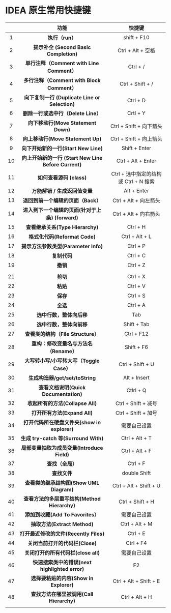 # IDEA 原生常用快捷键

|      |                         功能                         |                 快捷键                 |
| :--: | :--------------------------------------------------: | :------------------------------------: |
|  1   |                   **执行（run）**                    |              shift + F10               |
|  2   |        **提示补全 (Second Basic Completion)**        |           Ctrl + Alt + 空格            |
|  3   |      **单行注释（Comment with Line Comment）**       |                Ctrl + /                |
|  4   |      **多行注释（Comment with Block Comment）**      |            Ctrl + Shift + /            |
|  5   |    **向下复制一行 (Duplicate Line or Selection)**    |                Ctrl + D                |
|  6   |         **删除一行或选中行（Delete Line）**          |                Crtl + Y                |
|  7   |         **向下移动行(Move Statement Down)**          |        Ctrl + Shift + 向下箭头         |
|  8   |          **向上移动行(Move Statement Up)**           |        Ctrl + Shift + 向上箭头         |
|  9   |         **向下开始新的一行(Start New Line)**         |             Shift + Enter              |
|  10  | **向上开始新的一行 (Start New Line Before Current)** |           Ctrl + Alt + Enter           |
|  11  |               **如何查看源码 (class)**               | Ctrl + 选中指定的结构 或 Ctrl + N 搜索 |
|  12  |            **万能解错 / 生成返回值变量**             |              Alt + Enter               |
|  13  |          **退回到前一个编辑的页面（Back）**          |         Ctrl + Alt + 向左箭头          |
|  14  |   **进入到下一个编辑的页面(针对于上条) (forward)**   |         Ctrl + Alt + 向右箭头          |
|  15  |           **查看继承关系(Type Hierarchy)**           |                Ctrl + H                |
|  16  |            **格式化代码(Reformat Code)**             |             Ctrl + Alt + L             |
|  17  |         **提示方法参数类型(Parameter Info)**         |                Ctrl + P                |
|  18  |                     **复制代码**                     |                Ctrl + C                |
|  19  |                       **撤销**                       |                Ctrl + Z                |
|      |                                                      |                                        |
|  21  |                       **剪切**                       |                Ctrl + X                |
|  22  |                       **粘贴**                       |                Ctrl + V                |
|  23  |                       **保存**                       |                Ctrl + S                |
|  24  |                       **全选**                       |                Ctrl + A                |
|  25  |               **选中行数，整体向后移**               |                  Tab                   |
|  26  |               **选中行数，整体向前移**               |              Shift + Tab               |
|  27  |          **查看类的结构（File Structure）**          |               Ctrl + F12               |
|  28  |        **重构：修改变量名与方法名（Rename）**        |               Shift + F6               |
|  29  |       **大写转小写/小写转大写（Toggle Case）**       |            Ctrl + Shift + U            |
|  30  |           **生成构造器/get/set/toString**            |              Alt + Insert              |
|  31  |        **查看文档说明(Quick Documentation)**         |               Ctlrl + Q                |
|  32  |           **收起所有的方法(Collapse All)**           |          Ctrl + Shift + 减号           |
|  33  |             **打开所有方法(Expand All)**             |          Ctrl + Shift + 加号           |
|  34  |     **打开代码所在硬盘文件夹(show in explorer)**     |              需要自己设置              |
|  35  |         **生成 try-catch 等(Surround With)**         |             Ctrl + Alt + T             |
|  36  |     **局部变量抽取为成员变量(Introduce Field)**      |             Ctrl + Alt + F             |
|  37  |                   **查找（全局）**                   |                Ctrl + F                |
|  38  |                     **查找文件**                     |              double Shift              |
|  39  |       **查看类的继承结构图(Show UML Diagram)**       |         Ctrl + Alt + Shift + U         |
|  40  |     **查看方法的多层重写结构(Method Hierarchy)**     |            Ctrl + Shift + H            |
|  41  |          **添加到收藏(Add To Favorites）**           |              需要自己设置              |
|  42  |             **抽取方法(Extract Method)**             |             Ctrl + Alt + M             |
|  43  |        **打开最近修改的文件(Recently Files)**        |                Ctrl + E                |
|  44  |           **关闭当前打开的代码栏(Close)**            |               Ctrl + F4                |
|  45  |         **关闭打开的所有代码栏(close all)**          |              需要自己设置              |
|  46  |    **快速搜索类中的错误(next highlighted error)**    |                   F2                   |
|  47  |        **选择要粘贴的内容(Show in Explorer)**        |         Ctrl + Alt + Shift + E         |
|  48  |       **查找方法在哪里被调用(Call Hierarchy)**       |             Ctrl + Alt + H             |
|      |                                                      |                                        |

